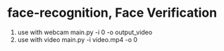 # face-recognition, Face Verification
1. use with webcam
  main.py -i 0 -o output_video
2. use with video
  main.py -i video.mp4 -o 0

